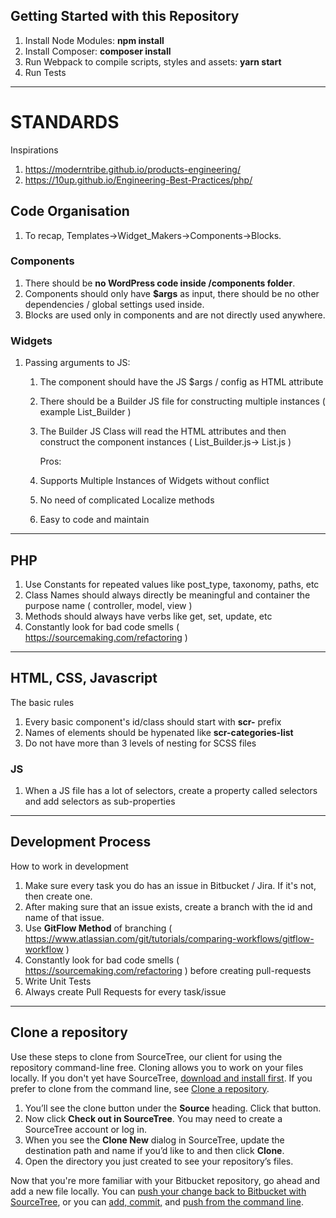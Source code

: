 ## Getting Started with this Repository

1. Install Node Modules: **npm install**
2. Install Composer: **composer install**
3. Run Webpack to compile scripts, styles and assets: **yarn start**
4. Run Tests

---

# STANDARDS

Inspirations

1. https://moderntribe.github.io/products-engineering/
2. https://10up.github.io/Engineering-Best-Practices/php/

## Code Organisation

1. To recap, Templates->Widget_Makers->Components->Blocks.

### Components

1. There should be **no WordPress code inside /components folder**.
2. Components should only have **\$args** as input, there should be no other dependencies / global settings used inside.
3. Blocks are used only in components and are not directly used anywhere.

### Widgets

1. Passing arguments to JS:

    1. The component should have the JS \$args / config as HTML attribute
    2. There should be a Builder JS file for constructing multiple instances ( example List_Builder )
    3. The Builder JS Class will read the HTML attributes and then construct the component instances ( List_Builder.js-> List.js )

        Pros:

    4. Supports Multiple Instances of Widgets without conflict
    5. No need of complicated Localize methods
    6. Easy to code and maintain

---

## PHP

1. Use Constants for repeated values like post_type, taxonomy, paths, etc
2. Class Names should always directly be meaningful and container the purpose name ( controller, model, view )
3. Methods should always have verbs like get, set, update, etc
4. Constantly look for bad code smells ( https://sourcemaking.com/refactoring )

---

## HTML, CSS, Javascript

The basic rules

1. Every basic component's id/class should start with **scr-** prefix
2. Names of elements should be hypenated like **scr-categories-list**
3. Do not have more than 3 levels of nesting for SCSS files

### JS

1. When a JS file has a lot of selectors, create a property called selectors and add selectors as sub-properties

---

## Development Process

How to work in development

1. Make sure every task you do has an issue in Bitbucket / Jira. If it's not, then create one.
2. After making sure that an issue exists, create a branch with the id and name of that issue.
3. Use **GitFlow Method** of branching ( https://www.atlassian.com/git/tutorials/comparing-workflows/gitflow-workflow )
4. Constantly look for bad code smells ( https://sourcemaking.com/refactoring ) before creating pull-requests
5. Write Unit Tests
6. Always create Pull Requests for every task/issue

---

## Clone a repository

Use these steps to clone from SourceTree, our client for using the repository command-line free. Cloning allows you to work on your files locally. If you don't yet have SourceTree, [download and install first](https://www.sourcetreeapp.com/). If you prefer to clone from the command line, see [Clone a repository](https://confluence.atlassian.com/x/4whODQ).

1. You’ll see the clone button under the **Source** heading. Click that button.
2. Now click **Check out in SourceTree**. You may need to create a SourceTree account or log in.
3. When you see the **Clone New** dialog in SourceTree, update the destination path and name if you’d like to and then click **Clone**.
4. Open the directory you just created to see your repository’s files.

Now that you're more familiar with your Bitbucket repository, go ahead and add a new file locally. You can [push your change back to Bitbucket with SourceTree](https://confluence.atlassian.com/x/iqyBMg), or you can [add, commit,](https://confluence.atlassian.com/x/8QhODQ) and [push from the command line](https://confluence.atlassian.com/x/NQ0zDQ).
